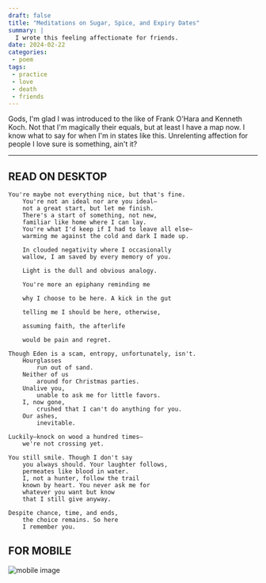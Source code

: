 ```yaml
---
draft: false
title: "Meditations on Sugar, Spice, and Expiry Dates"
summary: |
  I wrote this feeling affectionate for friends.
date: 2024-02-22
categories:
 - poem
tags:
 - practice
 - love
 - death
 - friends
---
```


Gods, I'm glad I was introduced to the like of Frank O'Hara and Kenneth Koch. Not that I'm magically their equals, but at least I have a map now. I know what to say for when I'm in states like this. Unrelenting affection for people I love sure is something, ain't it?

---

## READ ON DESKTOP

```plaintext
You're maybe not everything nice, but that's fine.
    You're not an ideal nor are you ideal—
    not a great start, but let me finish.
    There's a start of something, not new,
    familiar like home where I can lay.
    You're what I'd keep if I had to leave all else—
    warming me against the cold and dark I made up.

    In clouded negativity where I occasionally
    wallow, I am saved by every memory of you.

    Light is the dull and obvious analogy.

    You're more an epiphany reminding me
    
    why I choose to be here. A kick in the gut
    
    telling me I should be here, otherwise,
    
    assuming faith, the afterlife
    
    would be pain and regret.

Though Eden is a scam, entropy, unfortunately, isn't.
    Hourglasses
        run out of sand.
    Neither of us
        around for Christmas parties.
    Unalive you,
        unable to ask me for little favors.
    I, now gone,
        crushed that I can't do anything for you.
    Our ashes,
        inevitable.

Luckily—knock on wood a hundred times—
    we're not crossing yet.

You still smile. Though I don't say
    you always should. Your laughter follows,
    permeates like blood in water.
    I, not a hunter, follow the trail
    known by heart. You never ask me for
    whatever you want but know
    that I still give anyway.

Despite chance, time, and ends,
    the choice remains. So here
    I remember you.
```

## FOR MOBILE

![mobile image](/img/meditations-sugar-spice-expiry/for-mobile.jpg)
